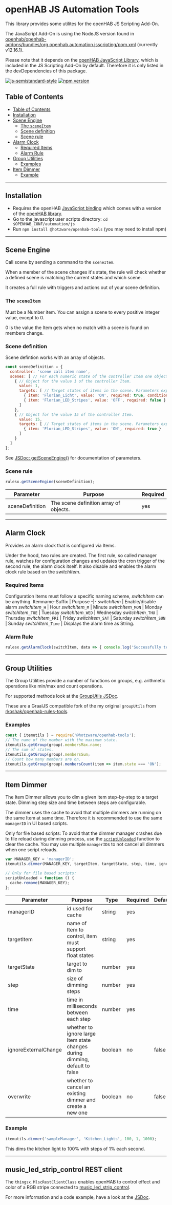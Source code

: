 # openHAB JS Automation Tools

This library provides some utilites for the openHAB JS Scripting Add-On.

The JavaScript Add-On is using the NodeJS version found in [openhab/openhab-addons/bundles/org.openhab.automation.jsscripting/pom.xml](https://github.com/openhab/openhab-addons/blob/main/bundles/org.openhab.automation.jsscripting/pom.xml#L53) (currently v12.16.1).

Please note that it depends on the [openHAB JavaScript Library](https://github.com/openhab/openhab-js), which is included in the JS Scripting Add-On by default.
Therefore it is only listed in the devDependencies of this package.

[![js-semistandard-style](https://img.shields.io/badge/code%20style-semistandard-brightgreen.svg)](https://github.com/standard/semistandard)
[![npm version](https://badge.fury.io/js/@hotzware%2Fopenhab-tools.svg)](https://badge.fury.io/js/@hotzware%2Fopenhab-tools)

## Table of Contents
- [Table of Contents](#table-of-contents)
- [Installation](#installation)
- [Scene Engine](#scene-engine)
  - [The `sceneItem`](#the-sceneitem)
  - [Scene definition](#scene-definition)
  - [Scene rule](#scene-rule)
- [Alarm Clock](#alarm-clock)
  - [Required Items](#required-items)
  - [Alarm Rule](#alarm-rule)
- [Group Utilities](#group-utilities)
  - [Examples](#examples)
- [Item Dimmer](#item-dimmer)
  - [Example](#example)

***
## Installation

- Requires the openHAB [JavaScript binding](https://www.openhab.org/addons/automation/jsscripting/) which comes with a version of the [openHAB
library](https://www.npmjs.com/package/openhab).
- Go to the javascript user scripts directory: `cd $OPENHAB_CONF/automation/js`
- Run `npm install @hotzware/openhab-tools` (you may need to install npm)

***
## Scene Engine
Call scene by sending a command to the `sceneItem`.

When a member of the scene changes it's state, the rule will check whether a 
defined scene is matching the current states and which scene.

It creates a full rule with triggers and actions out of your scene definition.

### The `sceneItem`
Must be a Number item.
You can assign a scene to every positive integer value, 
except to 0.

0 is the value the Item gets when no match with a scene is found on members change.

### Scene definition
Scene defintion works with an array of objects.
```javascript
const sceneDefinition = {
  controller: 'scene call item name',
  scenes: [ // For each numeric state of the controller Item one object.
    { // Object for the value 1 of the controller Item.
      value: 1,
      targets: [ // Target states of items in the scene. Parameters explained later.
        { item: 'Florian_Licht', value: 'ON', required: true, conditionFn: function() { return parseFloat(items.getItem('Helligkeit').state) >= 10000; } },
        { item: 'Florian_LED_Stripes', value: 'OFF', required: false }
      ] 
    },
    { // Object for the value 15 of the controller Item.
      value: 15,
      targets: [ // Target states of items in the scene. Parameters explained later.
        { item: 'Florian_LED_Stripes', value: 'ON', required: true }
      ]
    }
  ]
};
```

See [JSDoc: getSceneEngine()](https://florian-h05.github.io/openhab-js-tools/rulesx.html#.getSceneEngine) for documentation of parameters.

### Scene rule
```javascript
rulesx.getSceneEngine(sceneDefinition);
```
| Parameter       | Purpose                                | Required |
|-----------------|----------------------------------------|----------|
| sceneDefinition | The scene definition array of objects. | yes      |

***
## Alarm Clock
Provides an alarm clock that is configured via Items.

Under the hood, two rules are created. The first rule, so called manager rule, watches for configuration changes and updates the cron trigger of the second rule, the alarm clock itself.
It also disable and enables the alarm clock rule based on the _switchItem_.

### Required Items
Configuration Items must follow a specific naming scheme, _switchItem_ can be anything.
Itemname-Suffix | Purpose
-|-
_switchItem_ | Enable/disable alarm
_switchItem_``_H`` | Hour
_switchItem_``_M`` | Minute
_switchItem_``_MON`` | Monday
_switchItem_``_TUE`` | Tuesday
_switchItem_``_WED`` | Wednesday
_switchItem_``_THU`` | Thursday
_switchItem_``_FRI`` | Friday
_switchItem_``_SAT`` | Saturday
_switchItem_``_SUN`` | Sunday
_switchItem_``_Time`` | Displays the alarm time as String.

### Alarm Rule
```javascript
rulesx.getAlarmClock(switchItem, data => { console.log('Successfully tested alarm clock.'); });
```

***
## Group Utilities
The Group Utilities provide a number of functions on groups, e.g. arithmetic operations like min/max and count operations.

For supported methods look at the [GroupUtils JSDoc](https://florian-h05.github.io/openhab-js-tools/itemutils.GroupUtils.html).

These are a GraalJS compatible fork of the my original `groupUtils` from [rkoshak/openhab-rules-tools](https://github.com/rkoshak/openhab-rules-tools/tree/main/group_utils).

### Examples
```javascript
const { itemutils } = require('@hotzware/openhab-tools');
// The name of the member with the maximum state.
itemutils.getGroup(group).membersMax.name;
// The sum of states.
itemutils.getGroup(group).membersSum;
// Count how many members are on.
itemutils.getGroup(group).membersCount(item => item.state === 'ON');
```

***
## Item Dimmer
The Item Dimmer allows you to dim a given item step-by-step to a target state.
Dimming step size and time between steps are configurable.

The dimmer uses the cache to avoid that multiple dimmers are running on the same Item at same time.
Therefore it is recommended to use the same `managerID` in UI based scripts.

Only for file based scripts: To avoid that the dimmer manager crashes due to file reload during dimming process, use the [`scriptUnloaded`](https://github.com/openhab/openhab-js#scriptunloaded) function to clear the cache. 
You may use multiple `managerID`s to not cancel all dimmers when one script reloads.

```javascript
var MANAGER_KEY = 'managerID';
itemutils.dimmer(MANAGER_KEY, targetItem, targetState, step, time, ignoreExternalChange);

// Only for file based scripts:
scriptUnloaded = function () {
  cache.remove(MANAGER_KEY);
};
```
| Parameter            | Purpose                                                                     | Type    | Required | Default |
|----------------------|-----------------------------------------------------------------------------|---------|----------|---------|
| managerID            | id used for cache                                                           | string  | yes      |         |
| targetItem           | name of Item to control, item must support float states                     | string  | yes      |         |
| targetState          | target to dim to                                                            | number  | yes      |         |
| step                 | size of dimming steps                                                       | number  | yes      |         |
| time                 | time in milliseconds between each step                                      | number  | yes      |         |
| ignoreExternalChange | whether to ignore large Item state changes during dimming, default to false | boolean | no       | false   |
| overwrite            | whether to cancel an existing dimmer and create a new one                   | boolean | no       | false   |

### Example
```javascript
itemutils.dimmer('sampleManager', 'Kitchen_Lights', 100, 1, 1000);
```
This dims the kitchen light to 100% with steps of 1% each second.

***
## music_led_strip_control REST client

The `thingsx.MlscRestClientClass` enables openHAB to control effect and color of a RGB stripe connected to [music_led_strip_control](https://github.com/TobKra96/music_led_strip_control).

For more information and a code example, have a look at the [JSDoc](https://florian-h05.github.io/openhab-js-tools/thingsx.MlscRestClient.html).
